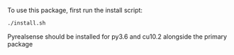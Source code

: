 To use this package, first run the install script:

```bash
./install.sh
```

Pyrealsense should be installed for py3.6 and cu10.2 alongside the primary package